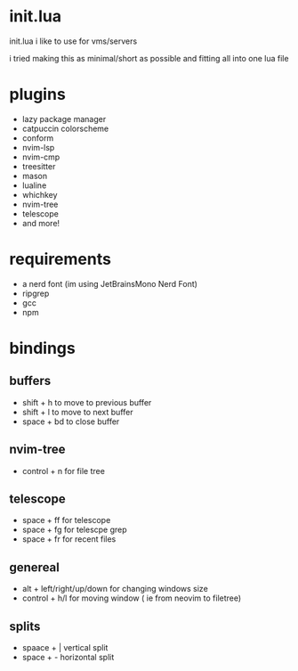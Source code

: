 # init.lua
init.lua i like to use for vms/servers

i tried making this as minimal/short as possible and fitting all into one lua file

# plugins
- lazy package manager
- catpuccin colorscheme
- conform
- nvim-lsp
- nvim-cmp
- treesitter
- mason
- lualine
- whichkey
- nvim-tree
- telescope
- and more!


# requirements
- a nerd font (im using JetBrainsMono Nerd Font)
- ripgrep
- gcc
- npm

# bindings

## buffers
- shift + h to move to previous buffer
- shift + l to move to next buffer
- space + bd to close buffer

## nvim-tree
- control + n for file tree

## telescope
- space + ff for telescope
- space + fg for telescpe grep
- space + fr for recent files
## genereal
- alt + left/right/up/down for changing windows size
- control + h/l for moving window ( ie from neovim to filetree)

## splits
- spaace + | vertical split
- space + - horizontal split
